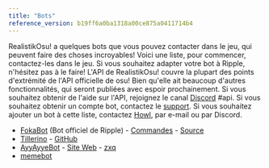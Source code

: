```yaml
---
title: "Bots"
reference_version: b19ff6a0ba1318a00ce875a0411714b4
---
```

RealistikOsu! a quelques bots que vous pouvez contacter dans le jeu, qui peuvent faire des choses incroyables! Voici une liste, pour commencer, contactez-les dans le jeu. Si vous souhaitez adapter votre bot à Ripple, n'hésitez pas à le faire! L'API de RealistikOsu! couvre la plupart des points d'extrémité de l'API officielle de osu! Bien qu'elle ait beaucoup d'autres fonctionnalités, qui seront publiées avec espoir prochainement. Si vous souhaitez obtenir de l'aide sur l'API, rejoignez le canal [Discord](https://discord.gg/0rJcZrIsA6rXuIx) #api. Si vous souhaitez obtenir un compte bot, contactez le [support](mailto:rosusupport@protonmail.com). Si vous souhaitez ajouter un bot à cette liste, contactez [Howl](mailto:rosusupport@protonmail.com), par e-mail ou par Discord.

* [FokaBot](https://ripple.moe/?u=999) (Bot officiel de Ripple) - [Commandes](https://ripple.moe/index.php?p=16&id=4) - [Source](https://git.zxq.co/ripple/pep.py/src/master/constants/fokabotCommands.py)
* [Tillerino](https://ripple.moe/?u=8887) - [GitHub](https://github.com/Tillerino/Tillerinobot)
* [AyyAyyeBot](https://ripple.moe/?u=9973) - [Site Web](https://bot.aiaegames.xyz/) - [zxq](https://github.com/AiAe/aiae)
* [memebot](https://ripple.moe/?u=12739)
